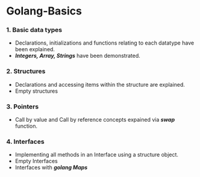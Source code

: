 # Golang-Basics<br>
### 1. Basic data types
* Declarations, initializations and functions relating to each datatype have been explained.
* ***Integers, Array, Strings*** have been demonstrated.

### 2. Structures
* Declarations and accessing items within the structure are explained.
* Empty structures

### 3. Pointers
* Call by value and Call by reference concepts expained via ***swap*** function.

### 4. Interfaces
* Implementing all methods in an Interface using a structure object.
* Empty Interfaces
* Interfaces with ***golang Maps***
